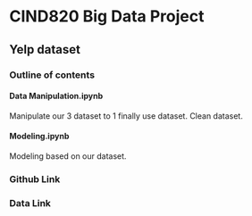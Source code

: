 # CIND820 Big Data Project
## Yelp dataset

### Outline of contents

#### Data Manipulation.ipynb
Manipulate our 3 dataset to 1 finally use dataset.
Clean dataset.


#### Modeling.ipynb
Modeling based on our dataset.


### Github Link
[GitHub]:https://github.com/AaronLyu95/YELP_DATASET.git


### Data Link
[Yelp]:https://www.yelp.com/dataset
[Yelp_dataset_documentation]:https://www.yelp.com/dataset/documentation/main
